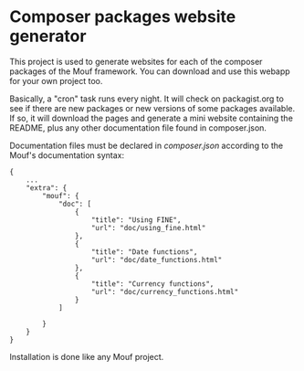 Composer packages website generator
===================================

This project is used to generate websites for each of the composer packages of the Mouf framework.
You can download and use this webapp for your own project too.

Basically, a "cron" task runs every night. It will check on packagist.org to see if there are new packages
or new versions of some packages available. If so, it will download the pages and generate a mini website
containing the README, plus any other documentation file found in composer.json.

Documentation files must be declared in _composer.json_ according to the Mouf's documentation syntax:

	{
	    ...
	    "extra": {
	        "mouf": {
	            "doc": [
	                {
	                    "title": "Using FINE",
	                    "url": "doc/using_fine.html"
	                },
	                {
	                    "title": "Date functions",
	                    "url": "doc/date_functions.html"
	                },
	                {
	                    "title": "Currency functions",
	                    "url": "doc/currency_functions.html"
	                }
	            ]
	             
	        }
	    }
	}
	
Installation is done like any Mouf project.